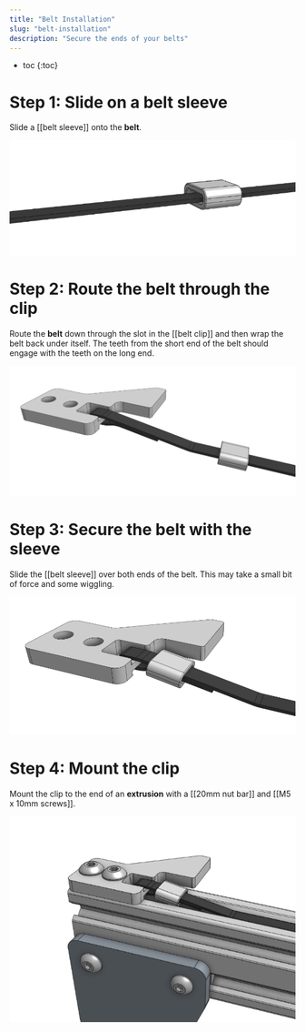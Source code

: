 ```yaml
---
title: "Belt Installation"
slug: "belt-installation"
description: "Secure the ends of your belts"
---
```


* toc
{:toc}

# Step 1: Slide on a belt sleeve
Slide a [[belt sleeve]] onto the **belt**.

![belt sleeve on bel](_images/belt_sleeve_on_bel.png)

# Step 2: Route the belt through the clip
Route the **belt** down through the slot in the [[belt clip]] and then wrap the belt back under itself. The teeth from the short end of the belt should engage with the teeth on the long end.

![belt routed through clip](_images/belt_routed_through_clip.png)

# Step 3: Secure the belt with the sleeve
Slide the [[belt sleeve]] over both ends of the belt. This may take a small bit of force and some wiggling.

![belt secured with sleeve](_images/belt_secured_with_sleeve.png)

# Step 4: Mount the clip
Mount the clip to the end of an **extrusion** with a [[20mm nut bar]] and [[M5 x 10mm screws]].

![mounted belt clip](_images/mounted_belt_clip.png)

